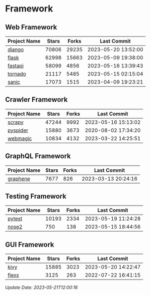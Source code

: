 # Framework

## Web Framework
| Project Name | Stars | Forks | Last Commit |
| ------------ | ----- | ----- | ----------- |
| [django](https://github.com/django/django) | 70806 | 29235 | 2023-05-20 13:52:00 |
| [flask](https://github.com/pallets/flask) | 62998 | 15663 | 2023-05-09 19:38:00 |
| [fastapi](https://github.com/tiangolo/fastapi) | 58099 | 4856 | 2023-05-16 13:39:43 |
| [tornado](https://github.com/tornadoweb/tornado) | 21117 | 5485 | 2023-05-15 02:15:04 |
| [sanic](https://github.com/sanic-org/sanic) | 17073 | 1515 | 2023-04-09 19:23:21 |

## Crawler Framework
| Project Name | Stars | Forks | Last Commit |
| ------------ | ----- | ----- | ----------- |
| [scrapy](https://github.com/scrapy/scrapy) | 47244 | 9992 | 2023-05-16 15:13:02 |
| [pyspider](https://github.com/binux/pyspider) | 15880 | 3673 | 2020-08-02 17:34:20 |
| [webmagic](https://github.com/code4craft/webmagic) | 10834 | 4132 | 2023-03-22 14:25:51 |

## GraphQL Framework
| Project Name | Stars | Forks | Last Commit |
| ------------ | ----- | ----- | ----------- |
| [graphene](https://github.com/graphql-python/graphene) | 7677 | 826 | 2023-03-13 20:24:16 |

## Testing Framework
| Project Name | Stars | Forks | Last Commit |
| ------------ | ----- | ----- | ----------- |
| [pytest](https://github.com/pytest-dev/pytest) | 10193 | 2334 | 2023-05-19 11:24:28 |
| [nose2](https://github.com/nose-devs/nose2) | 750 | 138 | 2023-05-15 18:44:56 |

## GUI Framework
| Project Name | Stars | Forks | Last Commit |
| ------------ | ----- | ----- | ----------- |
| [kivy](https://github.com/kivy/kivy) | 15885 | 3023 | 2023-05-20 14:22:47 |
| [flexx](https://github.com/flexxui/flexx) | 3125 | 263 | 2022-07-22 16:41:15 |

*Update Date: 2023-05-21T12:00:16*